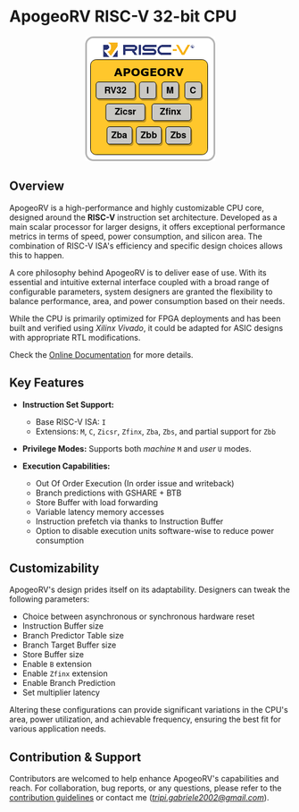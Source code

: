 # ApogeoRV RISC-V 32-bit CPU

<p align="center">
  <img src="Docs/Images/ApogeoRV.png" alt="ApogeoRV Logo"/>
</p>

## Overview

ApogeoRV is a high-performance and highly customizable CPU core, designed around the **RISC-V** instruction set architecture. Developed as a main scalar processor for larger designs, it offers exceptional performance metrics in terms of speed, power consumption, and silicon area. The combination of RISC-V ISA's efficiency and specific design choices allows this to happen. 

A core philosophy behind ApogeoRV is to deliver ease of use. With its essential and intuitive external interface coupled with a broad range of configurable parameters, system designers are granted the flexibility to balance performance, area, and power consumption based on their needs.

While the CPU is primarily optimized for FPGA deployments and has been built and verified using *Xilinx Vivado*, it could be adapted for ASIC designs with appropriate RTL modifications.

Check the [Online Documentation](https://rv32-apogeo.readthedocs.io/en/latest/) for more details.

## Key Features

- **Instruction Set Support:**
  - Base RISC-V ISA: `I`
  - Extensions: `M`, `C`, `Zicsr`, `Zfinx`, `Zba`, `Zbs`, and partial support for `Zbb`
  
- **Privilege Modes:** Supports both *machine* `M` and *user* `U` modes.

- **Execution Capabilities:**
  - Out Of Order Execution (In order issue and writeback)
  - Branch predictions with GSHARE + BTB
  - Store Buffer with load forwarding
  - Variable latency memory accesses
  - Instruction prefetch via thanks to Instruction Buffer
  - Option to disable execution units software-wise to reduce power consumption

## Customizability 

ApogeoRV's design prides itself on its adaptability. Designers can tweak the following parameters:

- Choice between asynchronous or synchronous hardware reset
- Instruction Buffer size
- Branch Predictor Table size
- Branch Target Buffer size
- Store Buffer size
- Enable `B` extension
- Enable `Zfinx` extension
- Enable Branch Prediction 
- Set multiplier latency

Altering these configurations can provide significant variations in the CPU's area, power utilization, and achievable frequency, ensuring the best fit for various application needs.

## Contribution & Support

Contributors are welcomed to help enhance ApogeoRV's capabilities and reach. For collaboration, bug reports, or any questions, please refer to the [contribution guidelines](CONTRIBUTING.md) or contact me (*tripi.gabriele2002@gmail.com*).